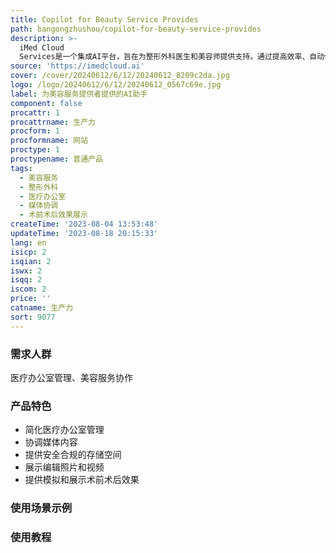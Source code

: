 ```yaml
---
title: Copilot for Beauty Service Provides
path: bangongzhushou/copilot-for-beauty-service-provides
description: >-
  iMed Cloud
  Services是一个集成AI平台，旨在为整形外科医生和美容师提供支持。通过提高效率、自动化任务并实现无缝协作，帮助简化医疗办公室管理和媒体协调。
source: 'https://imedcloud.ai'
cover: /cover/20240612/6/12/20240612_8209c2da.jpg
logo: /logo/20240612/6/12/20240612_0567c69e.jpg
label: 为美容服务提供者提供的AI助手
component: false
procattr: 1
procattrname: 生产力
procform: 1
procformname: 网站
proctype: 1
proctypename: 普通产品
tags:
  - 美容服务
  - 整形外科
  - 医疗办公室
  - 媒体协调
  - 术前术后效果展示
createTime: '2023-08-04 13:53:48'
updateTime: '2023-08-18 20:15:33'
lang: en
isicp: 2
isqian: 2
iswx: 2
isqq: 2
iscom: 2
price: ''
catname: 生产力
sort: 9077
---
```




### 需求人群
医疗办公室管理、美容服务协作

### 产品特色
- 简化医疗办公室管理
- 协调媒体内容
- 提供安全合规的存储空间
- 展示编辑照片和视频
- 提供模拟和展示术前术后效果

### 使用场景示例


### 使用教程


  
